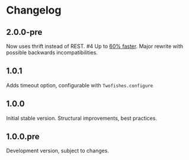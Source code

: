 # Changelog

## 2.0.0-pre

Now uses thrift instead of REST. #4
Up to [60% faster](https://github.com/masone/twofishes-ruby/pull/4#issuecomment-74030852).
Major rewrite with possible backwards incompatibilities.

## 1.0.1

Adds timeout option, configurable with `Twofishes.configure`

## 1.0.0

Initial stable version.
Structural improvements, best practices.

## 1.0.0.pre

Development version, subject to changes.
